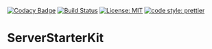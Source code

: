 [![Codacy Badge](https://api.codacy.com/project/badge/Grade/b7577bff0cdb4d859ef6e68b7030c253)](https://app.codacy.com/gh/Alexander3006/ServerStarterKit?utm_source=github.com&utm_medium=referral&utm_content=Alexander3006/ServerStarterKit&utm_campaign=Badge_Grade_Settings)
[![Build Status](https://travis-ci.org/Alexander3006/ServerStarterKit.svg?branch=main)](https://travis-ci.org/Alexander3006/ServerStarterKit)
[![License: MIT](https://img.shields.io/badge/License-MIT-yellow.svg)](https://opensource.org/licenses/MIT)
[![code style: prettier](https://img.shields.io/badge/code_style-prettier-ff69b4.svg?style=flat-square)](https://github.com/prettier/prettier)

# ServerStarterKit

